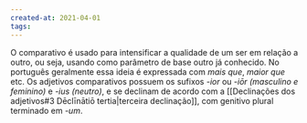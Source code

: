 ```yaml
---
created-at: 2021-04-01
tags:
---
```

O comparativo é usado para intensificar a qualidade de um ser em relação a outro, ou seja, usando como parâmetro de base outro já conhecido. No português geralmente essa ideia é expressada com *mais que*, *maior que* etc.
Os adjetivos comparativos possuem os sufixos *-ior* ou *-iōr (masculino e feminino)* e *-ius (neutro)*, e se declinam de acordo com a [[Declinações dos adjetivos#3 Dēclīnātiō tertia|terceira declinação]], com genitivo plural terminado em *-um*.